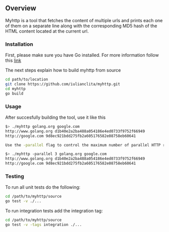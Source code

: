 ## Overview

Myhttp is a tool that fetches the content of multiple urls and prints each one of them on a separate line along with the corresponding MD5 hash of the HTML content located at the current url.

### Installation
First, please make sure you have Go installed. For more information follow this [link](https://golang.org/doc/install)

The next steps explain how to build myhttp from source
```sh
cd path/to/location
git clone https://github.com/iulianclita/myhttp.git
cd myhttp
go build
```

### Usage
After succesfully building the tool, use it like this
```sh
$> ./myhttp golang.org google.com
http://www.golang.org d1b40e2a2ba488a054186e4ed0733f9752f66949
http://google.com 9d8ec921bdd275fb2a605176582e08758eb60641

Use the -parallel flag to control the maximum number of parallel HTTP requests

$> ./myhttp -parallel 3 golang.org google.com
http://www.golang.org d1b40e2a2ba488a054186e4ed0733f9752f66949
http://google.com 9d8ec921bdd275fb2a605176582e08758eb60641
```

### Testing
To run all unit tests do the following:
```sh
cd /path/to/myhttp/source
go test -v ./...
```

To run integration tests add the integration tag:
```sh
cd /path/to/myhttp/source
go test -v -tags integration ./...
```